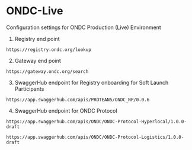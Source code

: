 # ONDC-Live
Configuration settings for ONDC Production (Live) Environment

1. Registry end point

`https://registry.ondc.org/lookup`

2. Gateway end point

`https://gateway.ondc.org/search`

3. SwaggerHub endpoint for Registry onboarding for Soft Launch Participants

`https://app.swaggerhub.com/apis/PROTEAN5/ONDC_NP/0.0.6`

4. SwaggerHub endpoint for ONDC Protocol

`https://app.swaggerhub.com/apis/ONDC/ONDC-Protocol-Hyperlocal/1.0.0-draft`

`https://app.swaggerhub.com/apis/ONDC/ONDC-Protocol-Logistics/1.0.0-draft`
